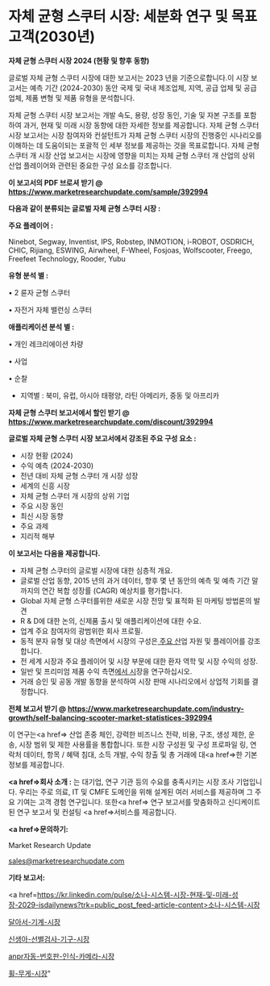 # 자체 균형 스쿠터 시장: 세분화 연구 및 목표 고객(2030년)

<strong>자체 균형 스쿠터 시장 2024 (현황 및 향후 동향)</strong>

글로벌 자체 균형 스쿠터 시장에 대한 보고서는 2023 년을 기준으로합니다.이 시장 보고서는 예측 기간 (2024-2030) 동안 국제 및 국내 제조업체, 지역, 공급 업체 및 공급 업체, 제품 변형 및 제품 유형을 분석합니다.

자체 균형 스쿠터 시장 보고서는 개발 속도, 용량, 성장 동인, 기술 및 자본 구조를 포함하여 과거, 현재 및 미래 시장 동향에 대한 자세한 정보를 제공합니다. 자체 균형 스쿠터 시장 보고서는 시장 참여자와 컨설턴트가 자체 균형 스쿠터 시장의 진행중인 시나리오를 이해하는 데 도움이되는 포괄적 인 세부 정보를 제공하는 것을 목표로합니다. 자체 균형 스쿠터 개 시장 산업 보고서는 시장에 영향을 미치는 자체 균형 스쿠터 개 산업의 상위 산업 플레이어와 관련된 중요한 구성 요소를 강조합니다.



<strong>이 보고서의 PDF 브로셔 받기 @ <a href=https://www.marketresearchupdate.com/sample/392994>https://www.marketresearchupdate.com/sample/392994</a></strong>



<strong>다음과 같이 분류되는 글로벌 자체 균형 스쿠터 시장 :</strong>



<strong>주요 플레이어 :</strong>

Ninebot, Segway, Inventist, IPS, Robstep, INMOTION, i-ROBOT, OSDRICH, CHIC, Rijiang, ESWING, Airwheel, F-Wheel, Fosjoas, Wolfscooter, Freego, Freefeet Technology, Rooder, Yubu



<strong>유형 분석 별 :</strong>

• 2 륜자 균형 스쿠터

• 자전거 자체 밸런싱 스쿠터



<strong>애플리케이션 분석 별 :</strong>

• 개인 레크리에이션 차량

• 사업

• 순찰

<ul>
  <li>지역별 : 북미, 유럽, 아시아 태평양, 라틴 아메리카, 중동 및 아프리카</li>
</ul>


<strong>자체 균형 스쿠터 보고서에서 할인 받기 @ <a href=https://www.marketresearchupdate.com/discount/392994>https://www.marketresearchupdate.com/discount/392994</a></strong>



<strong>글로벌 자체 균형 스쿠터 시장 보고서에서 강조된 주요 구성 요소 :</strong>
<ul>
  <li>시장 현황 (2024)</li>
  <li>수익 예측 (2024-2030)</li>
  <li>전년 대비 자체 균형 스쿠터 개 시장 성장</li>
  <li>세계의 신흥 시장</li>
  <li>자체 균형 스쿠터 개 시장의 상위 기업</li>
  <li>주요 시장 동인</li>
  <li>최신 시장 동향</li>
  <li>주요 과제</li>
  <li>지리적 해부</li>
</ul>


<strong>이 보고서는 다음을 제공합니다.</strong>
<ul>
  <li>자체 균형 스쿠터의 글로벌 시장에 대한 심층적 개요.</li>
  <li>글로벌 산업 동향, 2015 년의 과거 데이터, 향후 몇 년 동안의 예측 및 예측 기간 말까지의 연간 복합 성장률 (CAGR) 예상치를 평가합니다.</li>
  <li>Global 자체 균형 스쿠터를위한 새로운 시장 전망 및 표적화 된 마케팅 방법론의 발견</li>
  <li>R &amp; D에 대한 논의, 신제품 출시 및 애플리케이션에 대한 수요.</li>
  <li>업계 주요 참여자의 광범위한 회사 프로필.</li>
  <li>동적 분자 유형 및 대상 측면에서 시장의 구성은<a href=> 주요 산</a>업 자원 및 플레이어를 강조합니다.</li>
  <li>전 세계 시장과 주요 플레이어 및 시장 부문에 대한 환자 역학 및 시장 수익의 성장.</li>
  <li>일반 및 프리미엄 제품 수익 측면<a href=>에서 시</a>장을 연구하십시오.</li>
  <li>거래 승인 및 공동 개발 동향을 분석하여 시장 판매 시나리오에서 상업적 기회를 결정합니다.</li>
</ul>



<strong>전체 보고서 받기 @ <a href=https://www.marketresearchupdate.com/industry-growth/self-balancing-scooter-market-statistices-392994>https://www.marketresearchupdate.com/industry-growth/self-balancing-scooter-market-statistices-392994</a></strong>

이 연구는<a href=> 산업 존중</a> 체인, 강력한 비즈니스 전략, 비용, 구조, 생성 제한, 운송, 시장 범위 및 제한 사용률을 통합합니다. 또한 시장 구성원 및 구성 프로파일 링, 연락처 데이터, 항목 / 혜택 침대, 소득 개발, 수익 창출 및 총 거래에 대<a href=>한 기본 </a>정보를 제공합니다.



<strong><a href=>회사 소</a>개 :</strong>
는 대기업, 연구 기관 등의 수요를 충족시키는 시장 조사 기업입니다. 우리는 주로 의료, IT 및 CMFE 도메인을 위해 설계된 여러 서비스를 제공하며 그 주요 기여는 고객 경험 연구입니다. 또한<a href=> 연구 보</a>고서를 맞춤화하고 신디케이트 된 연구 보고서 및 컨설팅 <a href=>서비스</a>를 제공합니다.



<strong><a href=>문의하기:</a></strong>

Market Research Update

sales@marketresearchupdate.com



<strong>기타 보고서:</strong>

<a href=https://kr.linkedin.com/pulse/소나-시스템-시장-현재-및-미래-성장-2029-isdailynews?trk=public_post_feed-article-content>소나-시스템-시장</a>

<a href=https://www.linkedin.com/pulse/달아서-기계-시장-진입-전략-및-위험-평가2029년-analytics-avenue-adventures-24-ana/>달아서-기계-시장</a>

<a href=https://www.linkedin.com/pulse/신생아-선별검사-기구-시장-진입-전략-및-위험-평가2029년-lg5cf/>신생아-선별검사-기구-시장</a>

<a href=https://www.linkedin.com/pulse/anpr자동-번호판-인식-카메라-시장-현재-및-미래-성장-2029-market-matrix-musings-analysis-zrpgf/>anpr자동-번호판-인식-카메라-시장</a>

<a href=https://www.linkedin.com/pulse/휠-무게-시장-진입-전략-및-위험-평가2030년-trend-tracking-tips-360-analysis-03lgc/>휠-무게-시장</a>"
